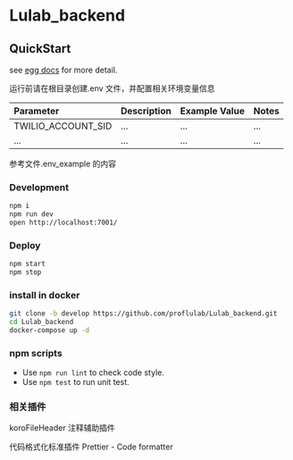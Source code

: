 <!--
 * @Author: caohanzhong 342292451@qq.com
 * @Date: 2024-02-20 10:12:46
 * @LastEditors: 杨仕明 shiming.y@qq.com
 * @LastEditTime: 2024-02-26 14:46:23
 * @FilePath: /Lulab_backend/README.md
 * @Description:
 *
 * Copyright (c) 2024 by ${git_name_email}, All Rights Reserved.
-->

# Lulab_backend

## QuickStart

<!-- add docs here for user -->

see [egg docs][egg] for more detail.

运行前请在根目录创建.env 文件，并配置相关环境变量信息

| Parameter          | Description | Example Value | Notes |
| :----------------- | :---------- | :------------ | :---- |
| TWILIO_ACCOUNT_SID | ...         | ...           | ...   |
| ...                | ...         | ...           | ...   |

参考文件.env_example 的内容

### Development

```bash
npm i
npm run dev
open http://localhost:7001/
```

### Deploy

```bash
npm start
npm stop
```

### install in docker

```bash
git clone -b develop https://github.com/proflulab/Lulab_backend.git
cd Lulab_backend
docker-compose up -d
```

### npm scripts

- Use `npm run lint` to check code style.
- Use `npm test` to run unit test.

### 相关插件

koroFileHeader 注释辅助插件

代码格式化标准插件 Prettier - Code formatter

[egg]: https://eggjs.org
